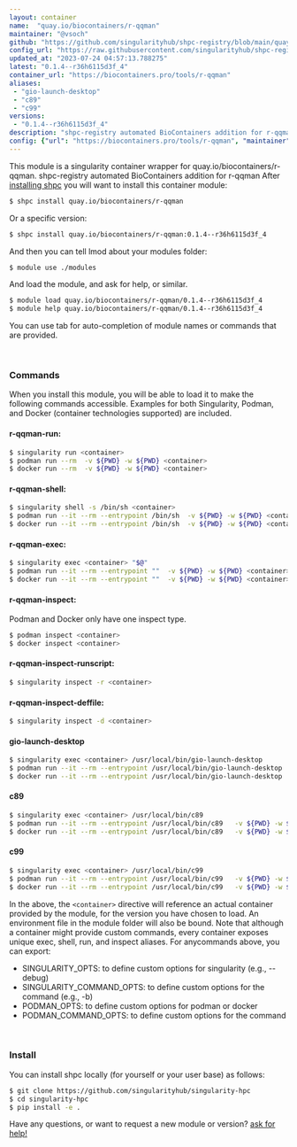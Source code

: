 ```yaml
---
layout: container
name:  "quay.io/biocontainers/r-qqman"
maintainer: "@vsoch"
github: "https://github.com/singularityhub/shpc-registry/blob/main/quay.io/biocontainers/r-qqman/container.yaml"
config_url: "https://raw.githubusercontent.com/singularityhub/shpc-registry/main/quay.io/biocontainers/r-qqman/container.yaml"
updated_at: "2023-07-24 04:57:13.788275"
latest: "0.1.4--r36h6115d3f_4"
container_url: "https://biocontainers.pro/tools/r-qqman"
aliases:
 - "gio-launch-desktop"
 - "c89"
 - "c99"
versions:
 - "0.1.4--r36h6115d3f_4"
description: "shpc-registry automated BioContainers addition for r-qqman"
config: {"url": "https://biocontainers.pro/tools/r-qqman", "maintainer": "@vsoch", "description": "shpc-registry automated BioContainers addition for r-qqman", "latest": {"0.1.4--r36h6115d3f_4": "sha256:fee1e9c3afeceea8cdc44d94d4f1296be75da6f8c5b87e268887dae9529ba9b6"}, "tags": {"0.1.4--r36h6115d3f_4": "sha256:fee1e9c3afeceea8cdc44d94d4f1296be75da6f8c5b87e268887dae9529ba9b6"}, "docker": "quay.io/biocontainers/r-qqman", "aliases": {"gio-launch-desktop": "/usr/local/bin/gio-launch-desktop", "c89": "/usr/local/bin/c89", "c99": "/usr/local/bin/c99"}}
---
```


This module is a singularity container wrapper for quay.io/biocontainers/r-qqman.
shpc-registry automated BioContainers addition for r-qqman
After [installing shpc](#install) you will want to install this container module:


```bash
$ shpc install quay.io/biocontainers/r-qqman
```

Or a specific version:

```bash
$ shpc install quay.io/biocontainers/r-qqman:0.1.4--r36h6115d3f_4
```

And then you can tell lmod about your modules folder:

```bash
$ module use ./modules
```

And load the module, and ask for help, or similar.

```bash
$ module load quay.io/biocontainers/r-qqman/0.1.4--r36h6115d3f_4
$ module help quay.io/biocontainers/r-qqman/0.1.4--r36h6115d3f_4
```

You can use tab for auto-completion of module names or commands that are provided.

<br>

### Commands

When you install this module, you will be able to load it to make the following commands accessible.
Examples for both Singularity, Podman, and Docker (container technologies supported) are included.

#### r-qqman-run:

```bash
$ singularity run <container>
$ podman run --rm  -v ${PWD} -w ${PWD} <container>
$ docker run --rm  -v ${PWD} -w ${PWD} <container>
```

#### r-qqman-shell:

```bash
$ singularity shell -s /bin/sh <container>
$ podman run --it --rm --entrypoint /bin/sh  -v ${PWD} -w ${PWD} <container>
$ docker run --it --rm --entrypoint /bin/sh  -v ${PWD} -w ${PWD} <container>
```

#### r-qqman-exec:

```bash
$ singularity exec <container> "$@"
$ podman run --it --rm --entrypoint ""  -v ${PWD} -w ${PWD} <container> "$@"
$ docker run --it --rm --entrypoint ""  -v ${PWD} -w ${PWD} <container> "$@"
```

#### r-qqman-inspect:

Podman and Docker only have one inspect type.

```bash
$ podman inspect <container>
$ docker inspect <container>
```

#### r-qqman-inspect-runscript:

```bash
$ singularity inspect -r <container>
```

#### r-qqman-inspect-deffile:

```bash
$ singularity inspect -d <container>
```


#### gio-launch-desktop

```bash
$ singularity exec <container> /usr/local/bin/gio-launch-desktop
$ podman run --it --rm --entrypoint /usr/local/bin/gio-launch-desktop   -v ${PWD} -w ${PWD} <container> -c " $@"
$ docker run --it --rm --entrypoint /usr/local/bin/gio-launch-desktop   -v ${PWD} -w ${PWD} <container> -c " $@"
```


#### c89

```bash
$ singularity exec <container> /usr/local/bin/c89
$ podman run --it --rm --entrypoint /usr/local/bin/c89   -v ${PWD} -w ${PWD} <container> -c " $@"
$ docker run --it --rm --entrypoint /usr/local/bin/c89   -v ${PWD} -w ${PWD} <container> -c " $@"
```


#### c99

```bash
$ singularity exec <container> /usr/local/bin/c99
$ podman run --it --rm --entrypoint /usr/local/bin/c99   -v ${PWD} -w ${PWD} <container> -c " $@"
$ docker run --it --rm --entrypoint /usr/local/bin/c99   -v ${PWD} -w ${PWD} <container> -c " $@"
```



In the above, the `<container>` directive will reference an actual container provided
by the module, for the version you have chosen to load. An environment file in the
module folder will also be bound. Note that although a container
might provide custom commands, every container exposes unique exec, shell, run, and
inspect aliases. For anycommands above, you can export:

 - SINGULARITY_OPTS: to define custom options for singularity (e.g., --debug)
 - SINGULARITY_COMMAND_OPTS: to define custom options for the command (e.g., -b)
 - PODMAN_OPTS: to define custom options for podman or docker
 - PODMAN_COMMAND_OPTS: to define custom options for the command

<br>

### Install

You can install shpc locally (for yourself or your user base) as follows:

```bash
$ git clone https://github.com/singularityhub/singularity-hpc
$ cd singularity-hpc
$ pip install -e .
```

Have any questions, or want to request a new module or version? [ask for help!](https://github.com/singularityhub/singularity-hpc/issues)